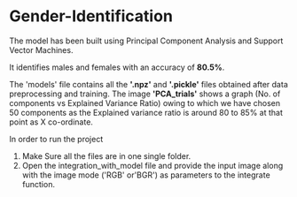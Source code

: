 # Gender-Identification
The model has been built using Principal Component Analysis and Support Vector Machines.

It identifies males and females with an accuracy of **80.5%**.

The 'models' file contains all the **'.npz'** and **'.pickle'** files obtained after data preprocessing and training.
The image **'PCA_trials'** shows a graph (No. of components vs Explained Variance Ratio) owing to which we have chosen 50 components as the Explained variance ratio is around 80 to 85% at that point as X co-ordinate.


In order to run the project
1) Make Sure all the files are in one single folder.
2) Open the integration_with_model file and provide the input image along with the image mode ('RGB' or'BGR') as  parameters to the integrate function.
